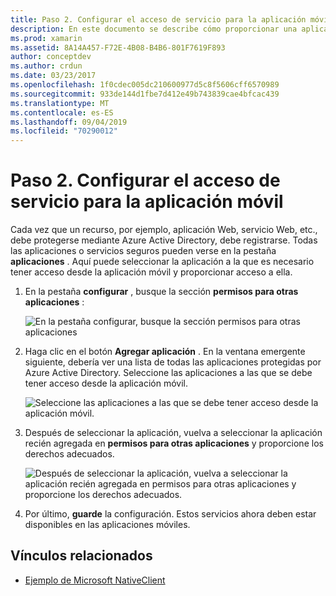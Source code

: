 ```yaml
---
title: Paso 2. Configurar el acceso de servicio para la aplicación móvil
description: En este documento se describe cómo proporcionar una aplicación Xamarin con acceso a una aplicación de Azure protegida por Azure Active Directory.
ms.prod: xamarin
ms.assetid: 8A14A457-F72E-4B08-B4B6-801F7619F893
author: conceptdev
ms.author: crdun
ms.date: 03/23/2017
ms.openlocfilehash: 1f0cdec005dc210600977d5c8f5606cff6570989
ms.sourcegitcommit: 933de144d1fbe7d412e49b743839cae4bfcac439
ms.translationtype: MT
ms.contentlocale: es-ES
ms.lasthandoff: 09/04/2019
ms.locfileid: "70290012"
---
```

# <a name="step-2-configure-service-access-for-mobile-application"></a>Paso 2. Configurar el acceso de servicio para la aplicación móvil

Cada vez que un recurso, por ejemplo, aplicación Web, servicio Web, etc., debe protegerse mediante Azure Active Directory, debe registrarse. Todas las aplicaciones o servicios seguros pueden verse en la pestaña **aplicaciones** . Aquí puede seleccionar la aplicación a la que es necesario tener acceso desde la aplicación móvil y proporcionar acceso a ella.

1. En la pestaña **configurar** , busque la sección **permisos para otras aplicaciones** :

   ![](configure-images/2.1-configure.png "En la pestaña configurar, busque la sección permisos para otras aplicaciones")

2. Haga clic en el botón **Agregar aplicación** . En la ventana emergente siguiente, debería ver una lista de todas las aplicaciones protegidas por Azure Active Directory. Seleccione las aplicaciones a las que se debe tener acceso desde la aplicación móvil.

   ![](configure-images/2.2-add-application.png "Seleccione las aplicaciones a las que se debe tener acceso desde la aplicación móvil.")

3. Después de seleccionar la aplicación, vuelva a seleccionar la aplicación recién agregada en **permisos para otras aplicaciones** y proporcione los derechos adecuados.

   ![](configure-images/2.3-permissions.png "Después de seleccionar la aplicación, vuelva a seleccionar la aplicación recién agregada en permisos para otras aplicaciones y proporcione los derechos adecuados.")

4. Por último, **guarde** la configuración. Estos servicios ahora deben estar disponibles en las aplicaciones móviles.



## <a name="related-links"></a>Vínculos relacionados

- [Ejemplo de Microsoft NativeClient](https://github.com/AzureADSamples/NativeClient-MultiTarget-DotNet)
